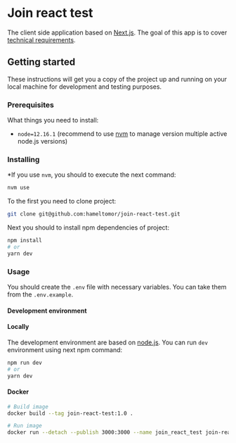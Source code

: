 # Join react test

The client side application based on [Next.js](https://nextjs.org/). The goal of this app is to cover [technical requirements](TechnicalNotes.md).

## Getting started

These instructions will get you a copy of the project up and running on your local machine for development and testing purposes.

### Prerequisites

What things you need to install:

- `node=12.16.1` (recommend to use [nvm](https://github.com/nvm-sh/nvm) to manage version multiple active node.js versions)

### Installing

*If you use `nvm`, you should to execute the next command:

```bash
nvm use
```

To the first you need to clone project:

```bash
git clone git@github.com:hameltomor/join-react-test.git
```

Next you should to install npm dependencies of project:

```bash
npm install
# or
yarn dev
```

### Usage

You should create the `.env` file with necessary variables. You can take them from the `.env.example`.

#### Development environment

#### Locally

The development environment are based on [node.js](https://nodejs.org/). You can run `dev` environment using next npm command:

```bash
npm run dev
# or
yarn dev
```

#### Docker

```bash
# Build image
docker build --tag join-react-test:1.0 .

# Run image
docker run --detach --publish 3000:3000 --name join_react_test join-react-test:1.0
```
